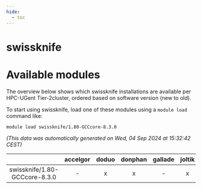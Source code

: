 ```yaml
---
hide:
  - toc
---
```


swissknife
==========

# Available modules


The overview below shows which swissknife installations are available per HPC-UGent Tier-2cluster, ordered based on software version (new to old).

To start using swissknife, load one of these modules using a `module load` command like:

```shell
module load swissknife/1.80-GCCcore-8.3.0
```

*(This data was automatically generated on Wed, 04 Sep 2024 at 15:32:42 CEST)*  

| |accelgor|doduo|donphan|gallade|joltik|shinx|skitty|
| :---: | :---: | :---: | :---: | :---: | :---: | :---: | :---: |
|swissknife/1.80-GCCcore-8.3.0|-|x|x|-|x|-|x|
